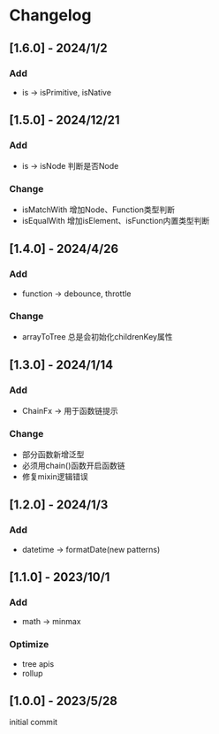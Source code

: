 # Changelog

## [1.6.0] - 2024/1/2
### Add
- is -> isPrimitive, isNative

## [1.5.0] - 2024/12/21
### Add
- is -> isNode 判断是否Node
### Change
- isMatchWith 增加Node、Function类型判断
- isEqualWith 增加isElement、isFunction内置类型判断

## [1.4.0] - 2024/4/26
### Add
- function -> debounce, throttle
### Change
- arrayToTree 总是会初始化childrenKey属性

## [1.3.0] - 2024/1/14
### Add
- ChainFx -> 用于函数链提示
### Change
- 部分函数新增泛型
- 必须用chain()函数开启函数链
- 修复mixin逻辑错误

## [1.2.0] - 2024/1/3
### Add
- datetime -> formatDate(new patterns)

## [1.1.0] - 2023/10/1
### Add
- math -> minmax
### Optimize
- tree apis
- rollup

## [1.0.0] - 2023/5/28
initial commit
